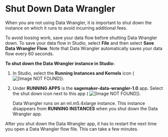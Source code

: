# Shut Down Data Wrangler<a name="data-wrangler-shut-down"></a>

When you are not using Data Wrangler, it is important to shut down the instance on which it runs to avoid incurring additional fees\. 

To avoid loosing work, save your data flow before shutting Data Wrangler down\. To save your data flow in Studio, select **File** and then select **Save Data Wrangler Flow**\. Note that Data Wrangler automatically saves your data flow every 60 seconds\. 

**To shut down the Data Wrangler instance in Studio:**

1. In Studio, select the **Running Instances and Kernels** icon \( ![\[Image NOT FOUND\]](http://docs.aws.amazon.com/sagemaker/latest/dg/images/icons/Running_squid.png)\)\. 

1. Under **RUNNING APPS** is the **sagemaker\-data\-wrangler\-1\.0** app\. Select the shut down icon next to this app \( ![\[Image NOT FOUND\]](http://docs.aws.amazon.com/sagemaker/latest/dg/images/icons/Shutdown_light.png)\)\. 

   Data Wrangler runs on an ml\.m5\.4xlarge instance\. This instance disappears from **RUNNING INSTANCES** when you shut down the Data Wrangler app\.

After you shut down the Data Wrangler app, it has to restart the next time you open a Data Wrangler flow file\. This can take a few minutes\. 